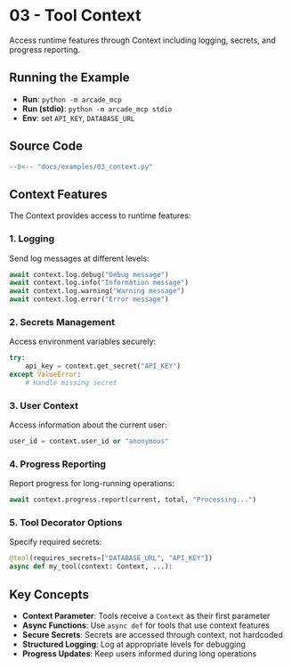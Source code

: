 # 03 - Tool Context

Access runtime features through Context including logging, secrets, and progress reporting.

## Running the Example

- **Run**: `python -m arcade_mcp`
- **Run (stdio)**: `python -m arcade_mcp stdio`
- **Env**: set `API_KEY`, `DATABASE_URL`

## Source Code

```python
--8<-- "docs/examples/03_context.py"
```

## Context Features

The Context provides access to runtime features:

### 1. Logging
Send log messages at different levels:
```python
await context.log.debug("Debug message")
await context.log.info("Information message")
await context.log.warning("Warning message")
await context.log.error("Error message")
```

### 2. Secrets Management
Access environment variables securely:
```python
try:
    api_key = context.get_secret("API_KEY")
except ValueError:
    # Handle missing secret
```

### 3. User Context
Access information about the current user:
```python
user_id = context.user_id or "anonymous"
```

### 4. Progress Reporting
Report progress for long-running operations:
```python
await context.progress.report(current, total, "Processing...")
```

### 5. Tool Decorator Options
Specify required secrets:
```python
@tool(requires_secrets=["DATABASE_URL", "API_KEY"])
async def my_tool(context: Context, ...):
```

## Key Concepts

- **Context Parameter**: Tools receive a `Context` as their first parameter
- **Async Functions**: Use `async def` for tools that use context features
- **Secure Secrets**: Secrets are accessed through context, not hardcoded
- **Structured Logging**: Log at appropriate levels for debugging
- **Progress Updates**: Keep users informed during long operations